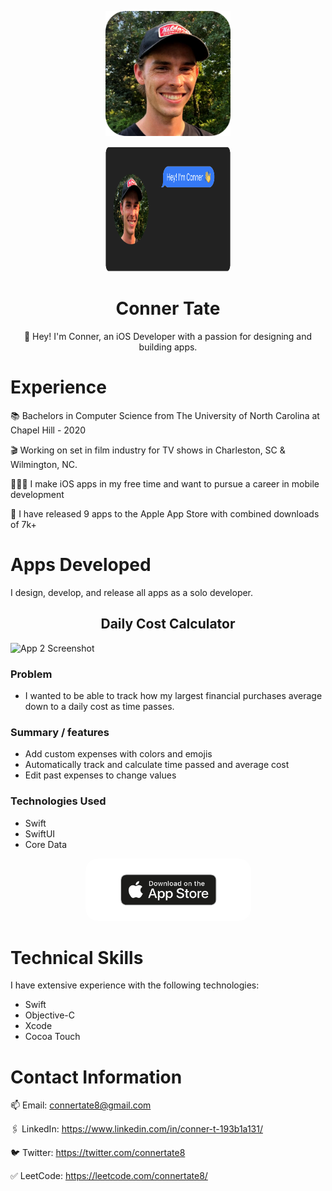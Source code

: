 <p align="center">
  <img src="profile_picture.png" width="200" height="200">
</p>

<p align="center">
  <img src="header.png" width="200" height="200">
</p>

<h1 align="center">
Conner Tate
</h1>
<p align="center">
👋 Hey! I'm Conner, an iOS Developer with a passion for designing and building apps. 
</p>

# Experience
📚 Bachelors in Computer Science from The University of North Carolina at Chapel Hill - 2020

🎬 Working on set in film industry for TV shows in Charleston, SC & Wilmington, NC.

👨🏻‍💻 I make iOS apps in my free time and want to pursue a career in mobile development

📱 I have released 9 apps to the Apple App Store with combined downloads of 7k+


# Apps Developed
I design, develop, and release all apps as a solo developer.


<h2 align="center">
Daily Cost Calculator 
</h2>

![App 2 Screenshot](app_2_screenshot.png)

### Problem
- I wanted to be able to track how my largest financial purchases average down to a daily cost as time passes.

### Summary / features
- Add custom expenses with colors and emojis
- Automatically track and calculate time passed and average cost
- Edit past expenses to change values

### Technologies Used
- Swift
- SwiftUI
- Core Data

<p align="center">
  <a href="https://apps.apple.com/us/app/daily-cost-calculator/id6443849658">
    <img src="appStore.png" alt="Image" width="265" height="100" style="border-radius:20px;">
  </a>
</p>


# Technical Skills

I have extensive experience with the following technologies:
- Swift
- Objective-C
- Xcode
- Cocoa Touch

# Contact Information
  
📫 Email: connertate8@gmail.com

🖇️ LinkedIn: https://www.linkedin.com/in/conner-t-193b1a131/

🐦 Twitter: https://twitter.com/connertate8

✅ LeetCode: https://leetcode.com/connertate8/
